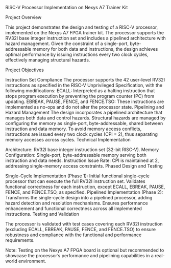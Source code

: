 RISC-V Processor Implementation on Nexys A7 Trainer Kit

Project Overview

This project demonstrates the design and testing of a RISC-V processor, implemented on the Nexys A7 FPGA trainer kit. The processor supports the RV32I base integer instruction set and includes a pipelined architecture with hazard management. Given the constraint of a single-port, byte-addressable memory for both data and instructions, the design achieves optimal performance by issuing instructions every two clock cycles, effectively managing structural hazards.

Project Objectives

Instruction Set Compliance
The processor supports the 42 user-level RV32I instructions as specified in the RISC-V Unprivileged Specification, with the following modifications:
ECALL: Interpreted as a halting instruction that stops program execution by preventing the program counter (PC) from updating.
EBREAK, PAUSE, FENCE, and FENCE.TSO: These instructions are implemented as no-ops and do not alter the processor state.
Pipelining and Hazard Management
The design incorporates a pipelined architecture that manages both data and control hazards.
Structural hazards are managed by configuring the memory as single-port, byte-addressable, shared between instruction and data memory.
To avoid memory access conflicts, instructions are issued every two clock cycles (CPI = 2), thus separating memory accesses across cycles.
Technical Implementation

Architecture: RV32I base integer instruction set (32-bit RISC-V).
Memory Configuration: Single-port, byte-addressable memory serving both instruction and data needs.
Instruction Issue Rate: CPI is maintained at 2, addressing single-memory access constraints.
Phased Design and Testing

Single-Cycle Implementation (Phase 1):
Initial functional single-cycle processor that can execute the full RV32I instruction set.
Validates functional correctness for each instruction, except ECALL, EBREAK, PAUSE, FENCE, and FENCE.TSO, as specified.
Pipelined Implementation (Phase 2):
Transforms the single-cycle design into a pipelined processor, adding hazard detection and resolution mechanisms.
Ensures performance enhancement and functional correctness across all implemented instructions.
Testing and Validation

The processor is validated with test cases covering each RV32I instruction (excluding ECALL, EBREAK, PAUSE, FENCE, and FENCE.TSO) to ensure robustness and compliance with the functional and performance requirements.

Note:
Testing on the Nexys A7 FPGA board is optional but recommended to showcase the processor’s performance and pipelining capabilities in a real-world environment.
